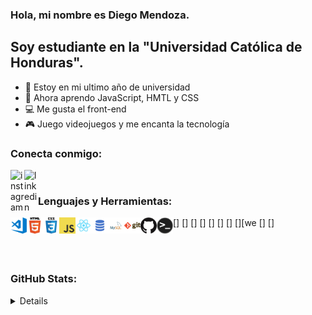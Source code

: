 ### Hola, mi nombre es Diego Mendoza.

## Soy estudiante en la "Universidad Católica de Honduras".
- 🏫 Estoy en mi ultimo año de universidad 
- 📕 Ahora aprendo JavaScript, HMTL y CSS
- 💻 Me gusta el front-end
- 🎮 Juego videojuegos y me encanta la tecnología

### Conecta conmigo:

[<img align="left" alt="instagram" width="22px" src="https://cdn.jsdelivr.net/npm/simple-icons@v3/icons/linkedin.svg" />][LinkedIn]
[<img align="left" alt="linkedin" width="22px" src="https://cdn.jsdelivr.net/npm/simple-icons@v3/icons/instagram.svg" />][Instagram]

<br />

### Lenguajes y Herramientas:

[<img align="left" alt="Visual Studio Code" width="26px" src="https://raw.githubusercontent.com/github/explore/80688e429a7d4ef2fca1e82350fe8e3517d3494d/topics/visual-studio-code/visual-studio-code.png" />]
[<img align="left" alt="HTML5" width="26px" src="https://raw.githubusercontent.com/github/explore/80688e429a7d4ef2fca1e82350fe8e3517d3494d/topics/html/html.png" />]
[<img align="left" alt="CSS3" width="26px" src="https://raw.githubusercontent.com/github/explore/80688e429a7d4ef2fca1e82350fe8e3517d3494d/topics/css/css.png" />]
[<img align="left" alt="JavaScript" width="26px" src="https://raw.githubusercontent.com/github/explore/80688e429a7d4ef2fca1e82350fe8e3517d3494d/topics/javascript/javascript.png" />]
[<img align="left" alt="React" width="26px" src="https://raw.githubusercontent.com/github/explore/80688e429a7d4ef2fca1e82350fe8e3517d3494d/topics/react/react.png" />]
[<img align="left" alt="SQL" width="26px" src="https://raw.githubusercontent.com/github/explore/80688e429a7d4ef2fca1e82350fe8e3517d3494d/topics/sql/sql.png" />]
[<img align="left" alt="MySQL" width="26px" src="https://raw.githubusercontent.com/github/explore/80688e429a7d4ef2fca1e82350fe8e3517d3494d/topics/mysql/mysql.png" />]
[<img align="left" alt="Git" width="26px" src="https://raw.githubusercontent.com/github/explore/80688e429a7d4ef2fca1e82350fe8e3517d3494d/topics/git/git.png" />][we
[<img align="left" alt="GitHub" width="26px" src="https://raw.githubusercontent.com/github/explore/78df643247d429f6cc873026c0622819ad797942/topics/github/github.png" />]
[<img align="left" alt="Terminal" width="26px" src="https://raw.githubusercontent.com/github/explore/80688e429a7d4ef2fca1e82350fe8e3517d3494d/topics/terminal/terminal.png" />]

<br />
<br />

### GitHub Stats:

<details>
    <img align="left" alt="GitHub Stats" src="https://github-readme-stats.vercel.app/api?username=damendoza5&show_icons=true&theme=dark">
</details>

[LinkedIn]: https://www.linkedin.com/in/diego-mendoza-561576a0/
[Instagram]: https://www.instagram.com/diegolmlr/